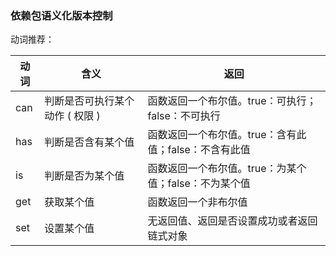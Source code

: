 <!--
 * @name: Do not edit
 * @description: Do not edit
 * @path: \document\docs\semantic-version.md
-->

### 依赖包语义化版本控制

动词推荐：

| 动词 | 含义                            | 返回                                                  |
| ---- | ------------------------------- | ----------------------------------------------------- |
| can  | 判断是否可执行某个动作 ( 权限 ) | 函数返回一个布尔值。true：可执行；false：不可执行     |
| has  | 判断是否含有某个值              | 函数返回一个布尔值。true：含有此值；false：不含有此值 |
| is   | 判断是否为某个值                | 函数返回一个布尔值。true：为某个值；false：不为某个值 |
| get  | 获取某个值                      | 函数返回一个非布尔值                                  |
| set  | 设置某个值                      | 无返回值、返回是否设置成功或者返回链式对象            |

